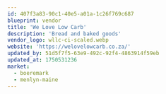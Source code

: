 ```yaml
---
id: 407f3a83-90c1-40e5-a01a-1c26f769c687
blueprint: vendor
title: 'We Love Low Carb'
description: 'Bread and baked goods'
vendor_logo: wllc-ci-scaled.webp
website: 'https://welovelowcarb.co.za/'
updated_by: 51d5f7f5-63e9-492c-92f4-4863914f59eb
updated_at: 1750531236
market:
  - boeremark
  - menlyn-maine
---
```

